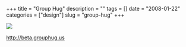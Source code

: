 +++
title = "Group Hug"
description = ""
tags = []
date = "2008-01-22"
categories = ["design"]
slug = "group-hug"
+++


 

  <div id="screens-thumbs" class="clearfix">
    <div class="txt-center" id="design-submission"><a href="http://beta.grouphug.us/"><img id='bluga-thumbnail-1101' class='bluga-thumbnail large' src='//media.konigi.com/bluga/
wt47f282047e113_0.jpg'/></a></div>  
  </div>   
<p><a href="http://beta.grouphug.us/">http://beta.grouphug.us</a></p>




